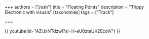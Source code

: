 +++
authors = ["Josh"]
title = "Floating Points"
description = "Trippy Electronic with visuals"
[taxonomies]
tags = ["Track"]

+++

{{ youtube(id="AZiJxNTdzwI?si=H-eU0zteUK2EcoiV") }}






